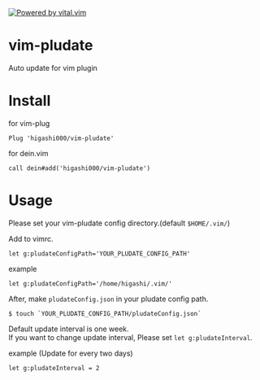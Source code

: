 [![Powered by vital.vim](https://img.shields.io/badge/powered%20by-vital.vim-80273f.svg)](https://github.com/vim-jp/vital.vim)

# vim-pludate
Auto update for vim plugin

# Install
for vim-plug<br>
```
Plug 'higashi000/vim-pludate'
```

for dein.vim<br>
```
call dein#add('higashi000/vim-pludate')
```

# Usage
Please set your vim-pludate config directory.(default `$HOME/.vim/`)<br>

Add to vimrc.<br>
```
let g:pludateConfigPath='YOUR_PLUDATE_CONFIG_PATH'
```

example<br>
```
let g:pludateConfigPath='/home/higashi/.vim/'
```

After, make `pludateConfig.json` in your pludate config path.<br>
```
$ touch `YOUR_PLUDATE_CONFIG_PATH/pludateConfig.json`
```

Default update interval is one week.<br>
If you want to change update interval, Please set `let g:pludateInterval`.<br>

example (Update for every two days)<br>
```
let g:pludateInterval = 2
```
